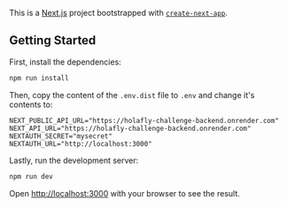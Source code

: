 This is a [Next.js](https://nextjs.org/) project bootstrapped with [`create-next-app`](https://github.com/vercel/next.js/tree/canary/packages/create-next-app).

## Getting Started

First, install the dependencies:

```bash
npm run install
```

Then, copy the content of the `.env.dist` file to `.env` and change it's contents to:

```env
NEXT_PUBLIC_API_URL="https://holafly-challenge-backend.onrender.com"
NEXT_API_URL="https://holafly-challenge-backend.onrender.com"
NEXTAUTH_SECRET="mysecret"
NEXTAUTH_URL="http://localhost:3000"
```

Lastly, run the development server:

```bash
npm run dev
```

Open [http://localhost:3000](http://localhost:3000) with your browser to see the result.

